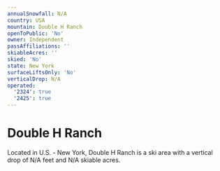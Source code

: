```yaml
---
annualSnowfall: N/A
country: USA
mountain: Double H Ranch
openToPublic: 'No'
owner: Independent
passAffiliations: ''
skiableAcres: ''
skied: 'No'
state: New York
surfaceLiftsOnly: 'No'
verticalDrop: N/A
operated:
  '2324': true
  '2425': true
---
```



# Double H Ranch

Located in U.S. - New York, Double H Ranch is a ski area with a vertical drop of N/A feet and N/A skiable acres.
